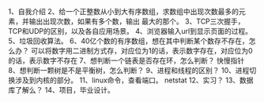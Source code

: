 1、自我介绍
2、给一个正整数从小到大有序数组，求数组中出现次数最多的元素，并输出出现次数，如果有多个数，输出
最大的那个。
3、TCP三次握手，TCP和UDP的区别，以及各自应用场景。
4、浏览器输入url到显示页面的过程。
5、垃圾回收算法。
6、40亿个数的有序数组，想在其中判断某个数存不存在，怎么办？
	可以将数字用二进制方式存，对应位为1的话，表示数字存在，对应位为0的话，表示数字不存在
7、想判断一个链表是否存在环，怎么判断？
	快慢指针
8、想判断一颗树是不是平衡树，怎么判断？
9、进程和线程的区别？
10、进程切换涉及到内核的部分。
11、linux命令，查看端口。
	netstat 
12、实习？
13、数据库了解么？
14、项目，毕业设计。
